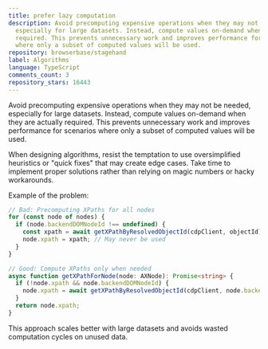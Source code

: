 ```yaml
---
title: prefer lazy computation
description: Avoid precomputing expensive operations when they may not be needed,
  especially for large datasets. Instead, compute values on-demand when they are actually
  required. This prevents unnecessary work and improves performance for scenarios
  where only a subset of computed values will be used.
repository: browserbase/stagehand
label: Algorithms
language: TypeScript
comments_count: 3
repository_stars: 16443
---
```


Avoid precomputing expensive operations when they may not be needed, especially for large datasets. Instead, compute values on-demand when they are actually required. This prevents unnecessary work and improves performance for scenarios where only a subset of computed values will be used.

When designing algorithms, resist the temptation to use oversimplified heuristics or "quick fixes" that may create edge cases. Take time to implement proper solutions rather than relying on magic numbers or hacky workarounds.

Example of the problem:
```typescript
// Bad: Precomputing XPaths for all nodes
for (const node of nodes) {
  if (node.backendDOMNodeId !== undefined) {
    const xpath = await getXPathByResolvedObjectId(cdpClient, objectId);
    node.xpath = xpath; // May never be used
  }
}

// Good: Compute XPaths only when needed
async function getXPathForNode(node: AXNode): Promise<string> {
  if (!node.xpath && node.backendDOMNodeId) {
    node.xpath = await getXPathByResolvedObjectId(cdpClient, node.backendDOMNodeId);
  }
  return node.xpath;
}
```

This approach scales better with large datasets and avoids wasted computation cycles on unused data.
